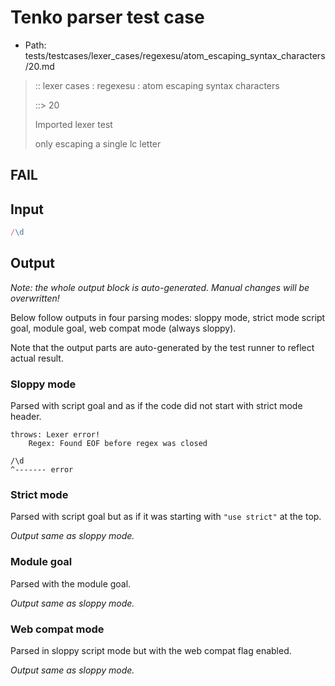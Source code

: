 # Tenko parser test case

- Path: tests/testcases/lexer_cases/regexesu/atom_escaping_syntax_characters/20.md

> :: lexer cases : regexesu : atom escaping syntax characters
>
> ::> 20
>
> Imported lexer test
>
> only escaping a single lc letter

## FAIL

## Input

`````js
/\d
`````

## Output

_Note: the whole output block is auto-generated. Manual changes will be overwritten!_

Below follow outputs in four parsing modes: sloppy mode, strict mode script goal, module goal, web compat mode (always sloppy).

Note that the output parts are auto-generated by the test runner to reflect actual result.

### Sloppy mode

Parsed with script goal and as if the code did not start with strict mode header.

`````
throws: Lexer error!
    Regex: Found EOF before regex was closed

/\d
^------- error
`````

### Strict mode

Parsed with script goal but as if it was starting with `"use strict"` at the top.

_Output same as sloppy mode._

### Module goal

Parsed with the module goal.

_Output same as sloppy mode._

### Web compat mode

Parsed in sloppy script mode but with the web compat flag enabled.

_Output same as sloppy mode._
